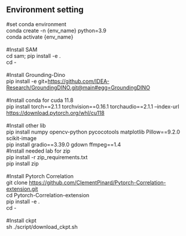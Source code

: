## Environment setting
#set conda environment\
conda create -n {env_name} python=3.9\
conda activate {env_name}\
\
#Install SAM\
cd sam; pip install -e .\
cd -\
\
#Install Grounding-Dino\
pip install -e git+https://github.com/IDEA-Research/GroundingDINO.git@main#egg=GroundingDINO \
\
#Install conda for cuda 11.8\
pip install torch==2.1.1 torchvision==0.16.1 torchaudio==2.1.1 –index-url https://download.pytorch.org/whl/cu118 \
\
#Install other lib\
pip install numpy opencv-python pycocotools matplotlib Pillow==9.2.0 scikit-image \
pip install gradio==3.39.0 gdown ffmpeg==1.4\
#Install needed lab for zip\
pip install -r zip_requirements.txt\
pip install zip\
\
#Install Pytorch Correlation \
git clone https://github.com/ClementPinard/Pytorch-Correlation-extension.git \
cd Pytorch-Correlation-extension \
pip install -e . \
cd - \
\
#Install ckpt\
sh ./script/download_ckpt.sh
